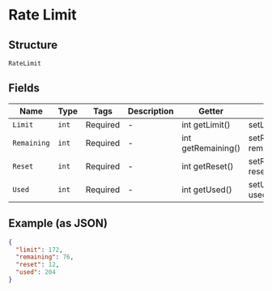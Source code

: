 
# Rate Limit

## Structure

`RateLimit`

## Fields

| Name | Type | Tags | Description | Getter | Setter |
|  --- | --- | --- | --- | --- | --- |
| `Limit` | `int` | Required | - | int getLimit() | setLimit(int limit) |
| `Remaining` | `int` | Required | - | int getRemaining() | setRemaining(int remaining) |
| `Reset` | `int` | Required | - | int getReset() | setReset(int reset) |
| `Used` | `int` | Required | - | int getUsed() | setUsed(int used) |

## Example (as JSON)

```json
{
  "limit": 172,
  "remaining": 76,
  "reset": 12,
  "used": 204
}
```

